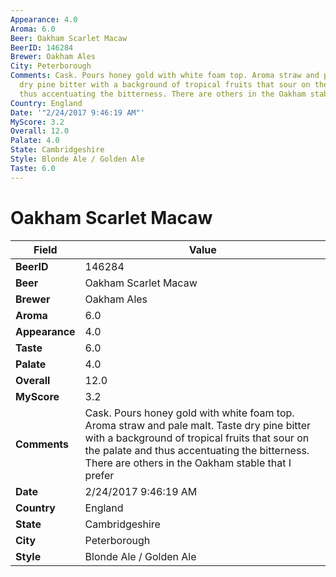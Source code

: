 ```yaml
---
Appearance: 4.0
Aroma: 6.0
Beer: Oakham Scarlet Macaw
BeerID: 146284
Brewer: Oakham Ales
City: Peterborough
Comments: Cask. Pours honey gold with white foam top. Aroma straw and pale malt. Taste
  dry pine bitter with a background of tropical fruits that sour on the palate and
  thus accentuating the bitterness. There are others in the Oakham stable that I prefer
Country: England
Date: '"2/24/2017 9:46:19 AM"'
MyScore: 3.2
Overall: 12.0
Palate: 4.0
State: Cambridgeshire
Style: Blonde Ale / Golden Ale
Taste: 6.0
---
```


# Oakham Scarlet Macaw

| Field         | Value |
|---------------|-------|
| **BeerID** | 146284 |
| **Beer** | Oakham Scarlet Macaw |
| **Brewer** | Oakham Ales |
| **Aroma** | 6.0 |
| **Appearance** | 4.0 |
| **Taste** | 6.0 |
| **Palate** | 4.0 |
| **Overall** | 12.0 |
| **MyScore** | 3.2 |
| **Comments** | Cask. Pours honey gold with white foam top. Aroma straw and pale malt. Taste dry pine bitter with a background of tropical fruits that sour on the palate and thus accentuating the bitterness. There are others in the Oakham stable that I prefer |
| **Date** | 2/24/2017 9:46:19 AM |
| **Country** | England |
| **State** | Cambridgeshire |
| **City** | Peterborough |
| **Style** | Blonde Ale / Golden Ale |
